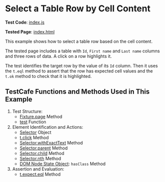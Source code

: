 # Select a Table Row by Cell Content

**Test Code**: [index.js](index.js)

**Tested Page**: [index.html](index.html)

This example shows how to select a table row based on the cell content.

The tested page includes a table with `Id`, `First name` and `Last name` columns and three rows of data. A click on a row highlights it.

The test identifies the target row by the value of its `Id` column. Then it uses the `t.eql` method to assert that the row has expected cell values and the `t.ok` method to check that it is highlighted.

## TestCafe Functions and Methods Used in This Example

1. Test Structure:
    * [Fixture.page](https://devexpress.github.io/testcafe/documentation/reference/test-api/fixture/page.html) Method
    * [test](https://devexpress.github.io/testcafe/documentation/reference/test-api/global/test.html) Function
2. Element Identification and Actions:
    * [Selector](https://devexpress.github.io/testcafe/documentation/reference/test-api/selector/) Object
    * [t.click](https://devexpress.github.io/testcafe/documentation/reference/test-api/testcontroller/click.html) Method
    * [Selector.withExactText](https://devexpress.github.io/testcafe/documentation/reference/test-api/selector/withexacttext.html) Method
    * [Selector.parent](https://devexpress.github.io/testcafe/documentation/reference/test-api/selector/parent.html) Method
    * [Selector.child](https://devexpress.github.io/testcafe/documentation/reference/test-api/selector/child.html) Method
    * [Selector.nth](https://devexpress.github.io/testcafe/documentation/reference/test-api/selector/nth.html) Method
    * [DOM Node State Object](https://devexpress.github.io/testcafe/documentation/reference/test-api/domnodestate.html): `hasClass` Method
3. Assertion and Evaluation:
    * [t.expect.eql](https://devexpress.github.io/testcafe/documentation/reference/test-api/testcontroller/expect/eql.html) Method
